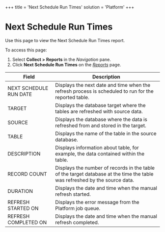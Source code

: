 +++
title = 'Next Schedule Run Times'
solution = 'Platform'
+++

# Next Schedule Run Times

<div class="use">

Use this page to view the Next Schedule Run Times report.

</div>

To access this page:

1.  Select <span style="font-weight: bold;">Collect \> Reports</span> in
    the <span style="font-style: italic;">Navigation</span> pane.
2.  Click <span style="font-weight: bold;">Next Schedule Run
    Times</span> on the *[Reports](Reports)*
page.

| Field                  | Description                                                                                                                |
| ---------------------- | -------------------------------------------------------------------------------------------------------------------------- |
| NEXT SCHEDULE RUN DATE | Displays the next date and time when the refresh process is scheduled to run for the reported table.                       |
| TARGET                 | Displays the database target where the tables are refreshed with source data.                                              |
| SOURCE                 | Displays the database where the data is refreshed from and stored in the target.                                           |
| TABLE                  | Displays the name of the table in the source database.                                                                     |
| DESCRIPTION            | Displays information about table, for example, the data contained within the table.                                        |
| RECORD COUNT           | Displays the number of records in the table of the target database at the time the table was refreshed by the source data. |
| DURATION               | Displays the date and time when the manual refresh started.                                                                |
| REFRESH STARTED ON     | Displays the error message from the Platform job queue.                                                                    |
| REFRESH COMPLETED ON   | Displays the date and time when the manual refresh completed.                                                              |
